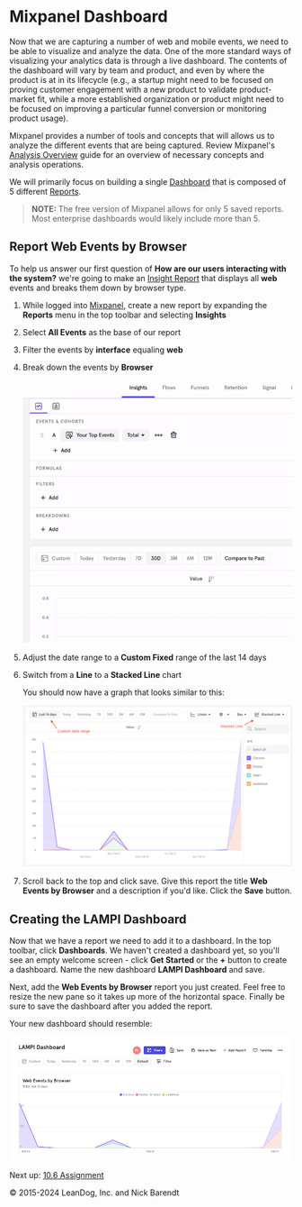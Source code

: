 # Mixpanel Dashboard

Now that we are capturing a number of web and mobile events, we need to be able to visualize and analyze the data. One of the more standard ways of visualizing your analytics data is through a live dashboard.  The contents of the dashboard will vary by team and product, and even by where the product is at in its lifecycle (e.g., a startup might need to be focused on proving customer engagement with a new product to validate product-market fit, while a more established organization or product might need to be focused on improving a particular funnel conversion or monitoring product usage).  

Mixpanel provides a number of tools and concepts that will allows us to analyze the different events that are being captured. Review Mixpanel's [Analysis Overview](https://help.mixpanel.com/hc/en-us/articles/360049450392-Analysis-Overview) guide for an overview of necessary concepts and analysis operations. 

We will primarily focus on building a single [Dashboard](https://help.mixpanel.com/hc/en-us/articles/115004565746-Dashboard-Overview-) that is composed of 5 different [Reports](https://help.mixpanel.com/hc/en-us/articles/360049450392-Analysis-Overview#report).

> **NOTE:** The free version of Mixpanel allows for only 5 saved reports. Most enterprise dashboards would likely include more than 5.

## Report Web Events by Browser

To help us answer our first question of **How are our users interacting with the system?** we're going to make an [Insight Report](https://help.mixpanel.com/hc/en-us/articles/360001333826) that displays all **web** events and breaks them down by browser type. 

1. While logged into [Mixpanel](https://mixpanel.com), create a new report by expanding the **Reports** menu in the top toolbar and selecting **Insights**
2. Select **All Events** as the base of our report
3. Filter the events by **interface** equaling **web**
4. Break down the events by **Browser**

    ![](Images/web_events_by_browser.gif)

5. Adjust the date range to a **Custom Fixed** range of the last 14 days
6. Switch from a **Line** to a **Stacked Line** chart

    You should now have a graph that looks similar to this:

    ![](Images/stacked_web_events.png)
    
7. Scroll back to the top and click save. Give this report the title **Web Events by Browser** and a description if you'd like. Click the **Save** button.


## Creating the LAMPI Dashboard

Now that we have a report we need to add it to a dashboard. In the top toolbar, click **Dashboards**. We haven't created a dashboard yet, so you'll see an empty welcome screen - click **Get Started** or the **+** button to create a dashboard. Name the new dashboard **LAMPI Dashboard** and save.

Next, add the **Web Events by Browser** report you just created. Feel free to resize the new pane so it takes up more of the horizontal space. Finally be sure to save the dashboard after you added the report.

Your new dashboard should resemble:

![](Images/lampi_dashboard.png)

Next up: [10.6 Assignment](../10.6_Assignment/README.md)

&copy; 2015-2024 LeanDog, Inc. and Nick Barendt
